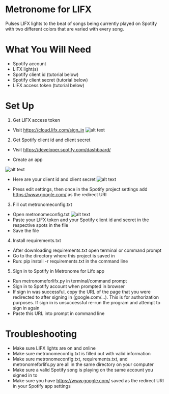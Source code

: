 # Metronome for LIFX 
Pulses LIFX lights to the beat of songs being currently played on Spotify with two different colors that are varied with every song.
# What You Will Need
- Spotify account
- LIFX light(s)
- Spotify client id (tutorial below)
- Spotify client secret (tutorial below)
- LIFX access token (tutorial below)

# Set Up
1. Get LIFX access token
- Visit https://cloud.lifx.com/sign_in
![alt text](https://discourse-cdn-sjc2.com/standard17/uploads/lifx/optimized/1X/f27580c296f07b32152239c037bf9c964f05444a_1_690x394.gif) 

2. Get Spotify client id and client secret
- Visit https://developer.spotify.com/dashboard/

- Create an app 

![alt text](https://github.com/codycoogan/metronomeforlifx/blob/master/images/spotclient.gif)

- Here are your client id and client secret
![alt text](https://github.com/codycoogan/metronomeforlifx/blob/master/images/spotblurred_g.jpg)

- Press edit settings, then once in the Spotify project settings add https://www.google.com/ as the redirect URI


3. Fill out metronomeconfig.txt 
- Open metronomeconfig.txt
![alt text](https://github.com/codycoogan/metronomeforlifx/blob/master/images/configsc.png)
- Paste your LIFX token and your Spotify client id and secret in the respective spots in the file
- Save the file


4. Install requirements.txt
- After downloading requirements.txt open terminal or command prompt
- Go to the directory where this project is saved in
- Run: pip install -r requirements.txt    in the command line


5. Sign in to Spotify in Metronome for Lifx app
- Run metronomeforlifx.py in terminal/command prompt
- Sign in to Spotify account when prompted in browser
- If sign in was successful, copy the URL of the page that you were redirected to after signing in (google.com/...). This is for authorization purposes. If sign in is unsuccessful re-run the program and attempt to sign in again
- Paste this URL into prompt in command line

# Troubleshooting
- Make sure LIFX lights are on and online
- Make sure metronomeconfig.txt is filled out with valid information
- Make sure metronomeconfig.txt, requirements.txt, and metronomeforlifx.py are all in the same directory on your computer
- Make sure a valid Spotify song is playing on the same account you signed in to
- Make sure you have https://www.google.com/ saved as the redirect URI in your Spotify app settings


